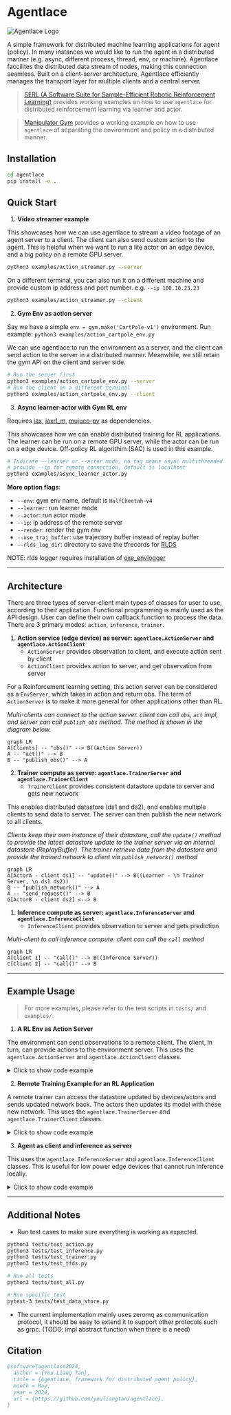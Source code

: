# Agentlace

![Agentlace Logo](./docs/agentlace_logo.png "Agentlace Logo")

A simple framework for distributed machine learning applications for agent (policy). In many instances we would like to run the agent in a distributed manner (e.g. async, different process, thread, env, or machine). Agentlace faccilites the distributed data stream of nodes, making this connection seamless. Built on a client-server architecture, Agentlace efficiently manages the transport layer for multiple clients and a central server.


> [SERL (A Software Suite for Sample-Efficient Robotic Reinforcement Learning)](https://github.com/rail-berkeley/serl) provides working examples on how to use `agentlace` for distributed reinforcement learning via learner and actor.

> [Manipulator Gym](https://github.com/rail-berkeley/manipulator_gym) provides a working example on how to use `agentlace` of separating the environment and policy in a distributed manner.

## Installation

```bash
cd agentlace
pip install -e .
```

## Quick Start

1. **Video streamer example**

This showcases how we can use agentlace to stream a video footage of an agent server to a client. The client can also send custom action to the agent. This is helpful when we want to run a lite actor on an edge device, and a big policy on a remote GPU server.

```bash
python3 examples/action_streamer.py --server
```

On a different terminal, you can also run it on a different machine and provide custom ip address and port number. e.g. `--ip 100.10.23.23`

```bash
python3 examples/action_streamer.py --client
```

2. **Gym Env as action server**

Say we have a simple `env = gym.make('CartPole-v1')` environment. Run example: `python3 examples/action_cartpole_env.py`

We can use agentlace to run the environment as a server, and the client can send action to the server in a distributed manner. Meanwhile, we still retain the gym API on the client and server side.

```bash
# Run the server first
python3 examples/action_cartpole_env.py --server
# Run the client on a different terminal
python3 examples/action_cartpole_env.py --client
```

3. **Async learner-actor with Gym RL env**

Requires [jax](https://jax.readthedocs.io/en/latest/installation.html), [jaxrl_m](https://github.com/rail-berkeley/jaxrl_minimal), [mujuco-py](https://github.com/openai/mujoco-py#install-mujoco) as dependencies.

This showcases how we can enable distributed training for RL applications. The learner can be run on a remote GPU server, while the actor can be run on a edge device. Off-policy RL algorithim (SAC) is used in this example.

```bash
# Indicate --learner or --actor mode, no tag means async multithreaded mode
# provide --ip for remote connection, default is localhost
python3 examples/async_learner_actor.py
```

**More option flags**:
 - `--env`: gym env name, default is `HalfCheetah-v4`
 - `--learner`: run learner mode
 - `--actor`: run actor mode
 - `--ip`: ip address of the remote server
 - `--render`: render the gym env
 - `--use_traj_buffer`: use trajectory buffer instead of replay buffer
 - `--rlds_log_dir`: directory to save the tfrecords for [RLDS](https://github.com/google-research/rlds)

NOTE: rlds logger requires installation of [oxe_envlogger](https://github.com/rail-berkeley/oxe_envlogger)

---

## Architecture

There are three types of server-client main types of classes for user to use, according to their application. Functional programming is mainly used as the API design. User can define their own callback function to process the data. There are 3 primary modes: `action`, `inference`, `trainer`.

1. **Action service (edge device) as server: `agentlace.ActionServer` and `agentlace.ActionClient`**
   - `ActionServer` provides observation to client, and execute action sent by client
   - `ActionClient` provides action to server, and get observation from server

For a Reinforcement learning setting, this action server can be considered as a `EnvServer`, which takes in action and return obs. The term of `ActionServer` is to make it more general for other applications other than RL.

*Multi-clients can connect to the action server. client can call `obs`, `act` impl, and server can call `publish_obs` method. The method is shown in the diagram below.*

```mermaid
graph LR
A[Clients] -- "obs()" --> B((Action Server))
A -- "act()" --> B
B -- "publish_obs()" --> A
```

2. **Trainer compute as server: `agentlace.TrainerServer` and `agentlace.TrainerClient`**
   - `TrainerClient` provides consistent datastore update to server and gets new network

This enables distributed datastore (ds1 and ds2), and enables multiple clients to send data to server. The server can then publish the new network to all clients.

*Clients keep their own instance of their datastore, call the `update()` method to provide the latest datastore update to the trainer server via an internal datastore (ReplayBuffer). The trainer retrieve data from the datastore and provide the trained network to client via `publish_network()` method*

```mermaid
graph LR
A[ActorA - client ds1] -- "update()" --> B((Learner - \n Trainer Server, \n ds1 ds2))
B -- "publish_network()" --> A
A -- "send_request()" --> B
G[ActorB - client ds2] <--> B
```

1. **Inference compute as server: `agentlace.InferenceServer` and `agentlace.InferenceClient`**
   - `InferenceClient` provides observation to server and gets prediction

*Multi-client to call inference compute. client can call the `call` method*

```mermaid
graph LR
A[Client 1] -- "call()" --> B((Inference Server))
C[Client 2] -- "call()" --> B
```

---

## Example Usage

> For more examples, please refer to the test scripts in `tests/` and `examples/`.

1. **A RL Env as Action Server**

The environment can send observations to a remote client. The client, in turn, can provide actions to the environment server. This uses the `agentlace.ActionServer` and `agentlace.ActionClient` classes.

<details>
<summary>Click to show code example</summary>

**GPU Compute as client** 

```py
model = load_model()
agent = agentlace.ActionClient('localhost', 6379, task_id='mnist', config=agent_config)

for _ in range(100):
    observation = agent.obs()
    prediction = model.predict(observation)
    agent.act("send", prediction)
```

**Edge device as server**
```py
def action_callback(key, action):
    # TODO: process action here
    return {"status": "received"}

def observation_callback(keys):
    # TODO: return the desired observations here
    return {"cam1": "some_value"}

config = agentlace.ActionConfig(port_number=6379, action_keys=['move'], observation_keys=['cam1'])
agent_server = agentlace.ActionServer(config, observation_callback, action_callback)
agent_server.start()
```
</details>

2. **Remote Training Example for an RL Application**

A remote trainer can access the datastore updated by devices/actors and sends updated network back. The actors then updates its model with these new network. This uses the `agentlace.TrainerServer` and `agentlace.TrainerClient` classes.

<details>
<summary>Click to show code example</summary>

**Client**

```py
env = gym.make('CartPole-v0')
observation = env.reset()

# create data store and register to trainer client
data_store = agentlace.data.ReplayBuffer(capacity=2)
trainer_client = agentlace.TrainerClient(
    "agent1", 'localhost', TrainerConfig(), data_store)

agent = make_agent()  # Arbitrary RL agent

# register callback function to receive new weights
def _recv_weights(new_weights):
    nonlocal agent
    agent.update_weights(new_weights)

trainer_client.recv_network_callback(_recv_weights)

# automatically update datastore every 10 seconds
trainer.client.start_async_update(interval=10)

# Run training steps
while True:
    action = agent.get_action(observation)
    _data_point = env.step(action)
    data_store.insert(_data_point)
```

**Trainer (Remote compute)**

```py
trainer_server = agentlace.TrainerServer(agentlace.TrainerConfig())

# create datastore in server
data_store = agentlace.data.ReplayBuffer(capacity=2)
trainer_server.register_data_store("agent1", data_store)
trainer_server.start(threaded=True)

while True:
    time.sleep(10) # every 10 seconds
    _data = data_store.sample(...) # sample data from datastore
    new_weights = AGENT.train(_data)
    trainer_server.publish_network(new_weights)
```
</details>


3. **Agent as client and inference as server**

This uses the `agentlace.InferenceServer` and `agentlace.InferenceClient` classes. This is useful for low power edge devices that cannot run inference locally.

<details>
<summary>Click to show code example</summary>

**Inference server**
```py
def predict(payload):
    # TODO: do some prediction based on payload
    return {"prediction": "some_value"}

inference_server = agentlace.InferenceServer(port_num=6379)
inference_server.register_interface("voice_reg", predict)
inference_server.register_interface("face_reg", predict)
inference_server.start()
```

**Client**
```py
client = agentlace.InferenceClient('localhost', 6379)
res = client.call("voice_reg", {"audio": "serialized_audio"})
```
</details>


---

## Additional Notes

- Run test cases to make sure everything is working as expected.

```bash
python3 tests/test_action.py
python3 tests/test_inference.py
python3 tests/test_trainer.py
python3 tests/test_tfds.py

# Run all tests
python3 tests/test_all.py

# Run specific test
pytest-3 tests/test_data_store.py
```

- The current implementation mainly uses zeromq as communication protocol, it should be easy to extend it to support other protocols such as grpc. (TODO: impl abstract function when there is a need)

## Citation

```bibtex
@software{agentlace2024,
  author = {You Liang Tan},
  title = {Agentlace, framework for distributed agent policy},
  month = May,
  year = 2024,
  url = {https://github.com/youliangtan/agentlace},
}
```
